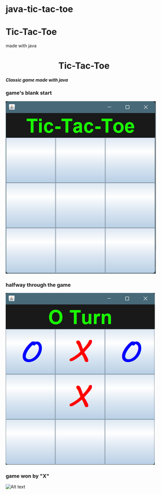 # java-tic-tac-toe
# Tic-Tac-Toe
made with java

<h1 align="center">Tic-Tac-Toe</h1>

<h5>Classic game made with java</h5>

<h3>game's blank start</h3>

<img src="https://github.com/Vishaka-Randunuge/java-tic-tac-toe/blob/main/java1.png" alt="Alt text" title="Optional title">

<h3>halfway through the game</h3>

<img src="https://github.com/Vishaka-Randunuge/java-tic-tac-toe/blob/main/java2.png" alt="Alt text" title="Optional title">

  
<h3>game won by "X"</h3>
<img src="https://github.com/Vishaka-Randunuge/java-tic-tac-toe/blob/main/javas.png" alt="Alt text" title="Optional title">
